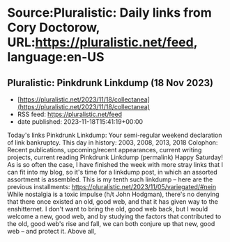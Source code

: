 # Source:Pluralistic: Daily links from Cory Doctorow, URL:https://pluralistic.net/feed, language:en-US

## Pluralistic: Pinkdrunk Linkdump (18 Nov 2023)
 - [https://pluralistic.net/2023/11/18/collectanea](https://pluralistic.net/2023/11/18/collectanea)
 - RSS feed: https://pluralistic.net/feed
 - date published: 2023-11-18T15:41:19+00:00

Today's links Pinkdrunk Linkdump: Your semi-regular weekend declaration of link bankruptcy. This day in history: 2003, 2008, 2013, 2018 Colophon: Recent publications, upcoming/recent appearances, current writing projects, current reading Pinkdrunk Linkdump (permalink) Happy Saturday! As is so often the case, I have finished the week with more stray links that I can fit into my blog, so it's time for a linkdump post, in which an assorted assortment is assembled. This is my tenth such linkdump &#8211; here are the previous installments: https://pluralistic.net/2023/11/05/variegated/#nein While nostalgia is a toxic impulse (h/t John Hodgman), there's no denying that there once existed an old, good web, and that it has given way to the enshitternet. I don't want to bring the old, good web back, but I would welcome a new, good web, and by studying the factors that contributed to the old, good web's rise and fall, we can both conjure up that new, good web &#8211; and protect it. Above all,

